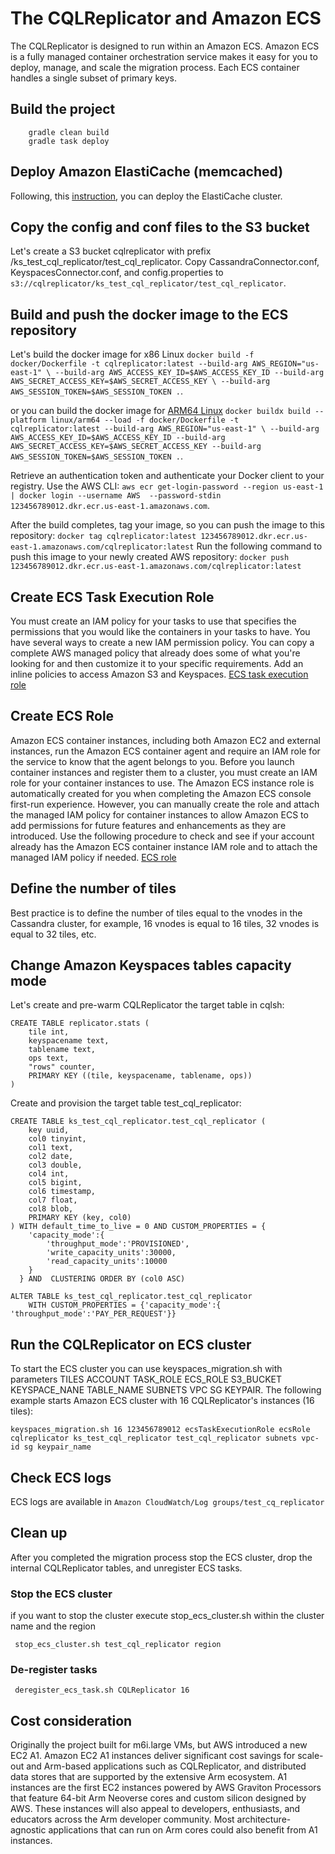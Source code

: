 # The CQLReplicator and Amazon ECS
The CQLReplicator is designed to run within an Amazon ECS. 
Amazon ECS is a fully managed container orchestration service makes it easy for you to deploy, manage,
 and scale the migration process. Each ECS container handles a single subset of primary keys.  

## Build the project
```
    gradle clean build
    gradle task deploy
```
## Deploy Amazon ElastiCache (memcached)
Following, this [instruction](https://docs.aws.amazon.com/AmazonElastiCache/latest/mem-ug/deploy-cluster.html), you can deploy the ElastiCache cluster.

## Copy the config and conf files to the S3 bucket
Let's create a S3 bucket cqlreplicator with prefix /ks_test_cql_replicator/test_cql_replicator.
Copy CassandraConnector.conf, KeyspacesConnector.conf, and config.properties to ```s3://cqlreplicator/ks_test_cql_replicator/test_cql_replicator```.

## Build and push the docker image to the ECS repository
Let's build the docker image for x86 Linux `docker build -f docker/Dockerfile -t cqlreplicator:latest --build-arg AWS_REGION="us-east-1" \
--build-arg AWS_ACCESS_KEY_ID=$AWS_ACCESS_KEY_ID --build-arg AWS_SECRET_ACCESS_KEY=$AWS_SECRET_ACCESS_KEY \
--build-arg AWS_SESSION_TOKEN=$AWS_SESSION_TOKEN .`.

or you can build the docker image for [ARM64 Linux](https://docs.docker.com/desktop/multi-arch/) `docker buildx build --platform linux/arm64 --load -f docker/Dockerfile -t cqlreplicator:latest --build-arg AWS_REGION="us-east-1" \
 --build-arg AWS_ACCESS_KEY_ID=$AWS_ACCESS_KEY_ID --build-arg AWS_SECRET_ACCESS_KEY=$AWS_SECRET_ACCESS_KEY --build-arg AWS_SESSION_TOKEN=$AWS_SESSION_TOKEN .`.

Retrieve an authentication token and authenticate your Docker client to your registry.
Use the AWS CLI: ```aws ecr get-login-password --region us-east-1 | docker login --username AWS 
--password-stdin 123456789012.dkr.ecr.us-east-1.amazonaws.com```.

After the build completes, tag your image, so you can push the image to this repository:
```docker tag cqlreplicator:latest 123456789012.dkr.ecr.us-east-1.amazonaws.com/cqlreplicator:latest```
Run the following command to push this image to your newly created AWS repository:
```docker push 123456789012.dkr.ecr.us-east-1.amazonaws.com/cqlreplicator:latest```

## Create ECS Task Execution Role
You must create an IAM policy for your tasks to use that specifies the permissions that 
you would like the containers in your tasks to have. You have several ways to create 
a new IAM permission policy. You can copy a complete AWS managed policy that already 
does some of what you're looking for and then customize it to your specific requirements. Add
an inline policies to access Amazon S3 and Keyspaces. 
[ECS task execution role](https://docs.aws.amazon.com/AmazonECS/latest/developerguide/task-iam-roles.html)  

## Create ECS Role
Amazon ECS container instances, including both Amazon EC2 and external instances, 
run the Amazon ECS container agent and require an IAM role for the service to know that the agent 
belongs to you. Before you launch container instances and register them to a cluster, 
you must create an IAM role for your container instances to use. The Amazon ECS instance role is 
automatically created for you when completing the Amazon ECS console first-run experience. 
However, you can manually create the role and attach the managed IAM policy for container instances 
to allow Amazon ECS to add permissions for future features and enhancements as they are introduced. 
Use the following procedure to check and see if your account already has the Amazon ECS container 
instance IAM role and to attach the managed IAM policy if needed.
[ECS role](https://docs.aws.amazon.com/AmazonECS/latest/developerguide/instance_IAM_role.html)

## Define the number of tiles
Best practice is to define the number of tiles equal to the vnodes in the Cassandra cluster, for example,
16 vnodes is equal to 16 tiles, 32 vnodes is equal to 32 tiles, etc.

## Change Amazon Keyspaces tables capacity mode
Let's create and pre-warm CQLReplicator the target table in cqlsh:

```
CREATE TABLE replicator.stats (
    tile int,
    keyspacename text,
    tablename text,
    ops text,
    "rows" counter,
    PRIMARY KEY ((tile, keyspacename, tablename, ops))
)
```

Create and provision the target table test_cql_replicator:
```
CREATE TABLE ks_test_cql_replicator.test_cql_replicator (
    key uuid,
    col0 tinyint,
    col1 text,
    col2 date,
    col3 double,
    col4 int,
    col5 bigint,
    col6 timestamp,
    col7 float,
    col8 blob,
    PRIMARY KEY (key, col0)
) WITH default_time_to_live = 0 AND CUSTOM_PROPERTIES = {
  	'capacity_mode':{
  		'throughput_mode':'PROVISIONED',
  		'write_capacity_units':30000,
  		'read_capacity_units':10000
  	}
  } AND  CLUSTERING ORDER BY (col0 ASC)
```

```
ALTER TABLE ks_test_cql_replicator.test_cql_replicator 
    WITH CUSTOM_PROPERTIES = {'capacity_mode':{ 'throughput_mode':'PAY_PER_REQUEST'}}
```  

## Run the CQLReplicator on ECS cluster

To start the ECS cluster you can use keyspaces_migration.sh with parameters TILES ACCOUNT TASK_ROLE ECS_ROLE S3_BUCKET KEYSPACE_NANE TABLE_NAME SUBNETS VPC SG KEYPAIR.
The following example starts Amazon ECS cluster with 16 CQLReplicator's instances (16 tiles): 
```
keyspaces_migration.sh 16 123456789012 ecsTaskExecutionRole ecsRole cqlreplicator ks_test_cql_replicator test_cql_replicator subnets vpc-id sg keypair_name
```
## Check ECS logs
ECS logs are available in `Amazon CloudWatch/Log groups/test_cq_replicator`

## Clean up
After you completed the migration process stop the ECS cluster, drop the internal CQLReplicator tables, and 
unregister ECS tasks.

### Stop the ECS cluster
if you want to stop the cluster execute stop_ecs_cluster.sh within the cluster name and the region
```
 stop_ecs_cluster.sh test_cql_replicator region
```
### De-register tasks 
```
 deregister_ecs_task.sh CQLReplicator 16
```
## Cost consideration
Originally the project built for m6i.large VMs, but AWS introduced a new EC2 A1.
Amazon EC2 A1 instances deliver significant cost savings for scale-out and Arm-based applications such as CQLReplicator, 
and distributed data stores that are supported by the extensive Arm ecosystem. A1 instances are the first EC2 instances 
powered by AWS Graviton Processors that feature 64-bit Arm Neoverse cores and custom silicon designed by AWS. 
These instances will also appeal to developers, enthusiasts, and educators across the Arm developer community. 
Most architecture-agnostic applications that can run on Arm cores could also benefit from A1 instances.  